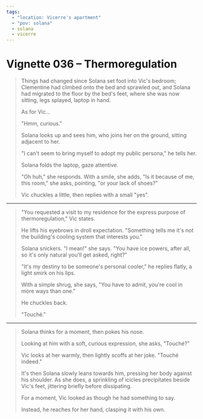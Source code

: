 ```yaml
---
tags:
  - "location: Vicerre's apartment"
  - "pov: solana"
  - solana
  - vicerre
---
```


# Vignette 036 – Thermoregulation

> Things had changed since Solana set foot into Vic's bedroom; Clementine had climbed onto the bed and sprawled out, and Solana had migrated to the floor by the bed's feet, where she was now sitting, legs splayed, laptop in hand.
>
> As for Vic...
>
> "Hmm, curious."
>
> Solana looks up and sees him, who joins her on the ground, sitting adjacent to her.
>
> "I can't seem to bring myself to adopt my public persona," he tells her.
>
> Solana folds the laptop, gaze attentive.
>
> "Oh huh," she responds. With a smile, she adds, "Is it because of me, this room," she asks, pointing, "or your lack of shoes?"
>
> Vic chuckles a little, then replies with a small "yes".

---

> "You requested a visit to my residence for the express purpose of thermoregulation," Vic states.
>
> He lifts his eyebrows in droll expectation. "Something tells me it's not the building's cooling system that interests you."
>
> Solana snickers. "I mean!" she says. "You have ice powers, after all, so it's only natural you'll get asked, right?"
>
> "It's my destiny to be someone's personal cooler," he replies flatly, a light smirk on his lips.
>
> With a simple shrug, she says, "You have to admit, you're cool in more ways than one."
>
> He chuckles back.
>
> "Touché."

---

> Solana thinks for a moment, then pokes his nose.
>
> Looking at him with a soft, curious expression, she asks, "Touché?"
>
> Vic looks at her warmly, then lightly scoffs at her joke. "Touché indeed."
>
> It's then Solana slowly leans towards him, pressing her body against his shoulder. As she does, a sprinkling of icicles precipitates beside Vic's feet, jittering briefly before dissipating.
>
> For a moment, Vic looked as though he had something to say.
>
> Instead, he reaches for her hand, clasping it with his own.
